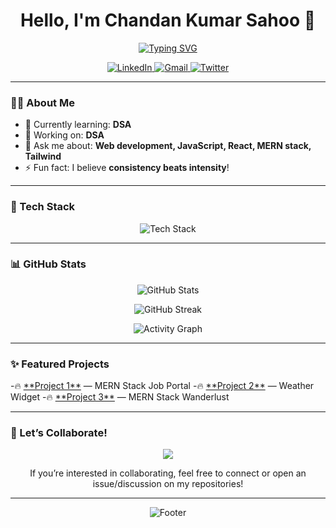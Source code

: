 <!-- 👋 Hey there, welcome to my profile! -->

<h1 align="center">Hello, I'm Chandan Kumar Sahoo 👋</h1>
<p align="center">
  <a href="https://github.com/chandankumar171">
    <img src="https://readme-typing-svg.herokuapp.com?font=Fira+Code&weight=500&size=30&pause=1000&center=true&width=435&lines=Full+Stack+Developer;MERN+Stack+Enthusiast;Open+Source+Contributor;Tech+Explorer+%F0%9F%9A%80" alt="Typing SVG" />
  </a>
</p>

<p align="center">
  <a href="https://www.linkedin.com/in/chandan-kumar-sahoo-3343a229b?utm_source=share&utm_campaign=share_via&utm_content=profile&utm_medium=android_app" target="_blank">
    <img alt="LinkedIn" src="https://img.shields.io/badge/LinkedIn-blue?logo=linkedin&style=for-the-badge&logoColor=white" />
  </a>
  <a href="mailto:chandankumarsahoo171@gmail.com" target="_blank">
    <img alt="Gmail" src="https://img.shields.io/badge/Gmail-red?logo=gmail&style=for-the-badge&logoColor=white" />
  </a>
  <a href="https://twitter.com/[your-twitter-username]" target="_blank">
    <img alt="Twitter" src="https://img.shields.io/badge/Twitter-1DA1F2?logo=twitter&style=for-the-badge&logoColor=white" />
  </a>
</p>

---

### 🧑‍💻 About Me
- 🌱 Currently learning: **DSA**
- 💼 Working on: **DSA**
- 💬 Ask me about: **Web development, JavaScript, React, MERN stack, Tailwind**
- ⚡ Fun fact: I believe **consistency beats intensity**!

---

### 🚀 Tech Stack
<p align="center">
  <img src="https://skillicons.dev/icons?i=react,redux,nextjs,tailwind,nodejs,express,mongodb,mysql,html,css,js,postman,c,java,git" alt="Tech Stack" />
</p>


---

### 📊 GitHub Stats
<p align="center">
  <img src="https://github-readme-stats.vercel.app/api?username=chandankumar171&show_icons=true&theme=tokyonight&hide_border=true&count_private=true" alt="GitHub Stats" />
</p>

<p align="center">
  <img src="https://streak-stats.demolab.com?user=chandankumar171&theme=tokyonight&hide_border=true" alt="GitHub Streak" />
</p>

<p align="center">
  <img src="https://github-readme-activity-graph.vercel.app/graph?username=chandankumar171&theme=tokyonight&hide_border=true" alt="Activity Graph" />
</p>

---

### ✨ Featured Projects
<p align="left">
  -🔥 <a href="https://github.com/chandankumar171/newjobportal">**Project 1**</a> — MERN Stack Job Portal  
  -🔥 <a href="https://github.com/chandankumar171/Weather-Widget">**Project 2**</a> — Weather Widget  
  -🔥 <a href="https://github.com/chandankumar171/wanderlust">**Project 3**</a> — MERN Stack Wanderlust 
</p>

---

### 🌟 Let’s Collaborate!
<p align="center">
  <img src="https://img.shields.io/badge/Open%20Source-💖-brightgreen?style=for-the-badge" />
</p>

<p align="center">If you’re interested in collaborating, feel free to connect or open an issue/discussion on my repositories!</p>

---

<p align="center">
  <img src="https://capsule-render.vercel.app/api?type=waving&color=0e75b6&height=200&section=footer&text=Thanks%20for%20visiting!&fontSize=30&fontColor=ffffff" alt="Footer" />
</p>



